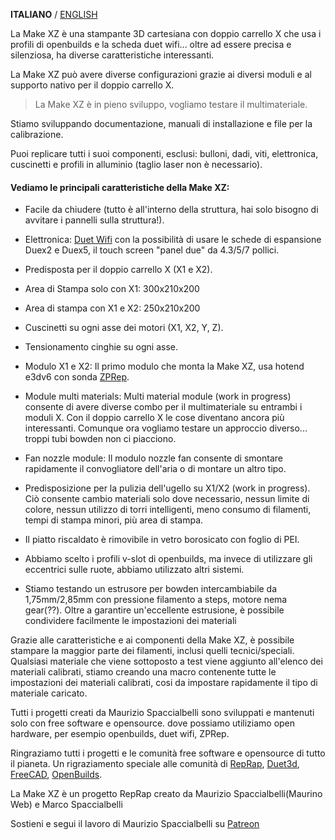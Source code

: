 **ITALIANO** / [ENGLISH](README.md)

La Make XZ è una stampante 3D cartesiana con doppio carrello X che usa i profili di openbuilds e la scheda duet wifi... oltre ad essere precisa e silenziosa, ha diverse caratteristiche interessanti.

La Make XZ può avere diverse configurazioni grazie ai diversi moduli e al supporto nativo per il doppio carrello X.

>La Make XZ è in pieno sviluppo, vogliamo testare il multimateriale.

Stiamo sviluppando documentazione, manuali di installazione e file per la calibrazione.

Puoi replicare tutti i suoi componenti, esclusi: bulloni, dadi, viti, elettronica, cuscinetti e profili in alluminio (taglio laser non è necessario).

#### Vediamo le principali caratteristiche della Make XZ:

- Facile da chiudere (tutto è all'interno della struttura, hai solo bisogno di avvitare i pannelli sulla struttura!).

- Elettronica: [Duet Wifi](https://www.duet3d.com/DuetWifi) con la possibilità di usare le schede di espansione Duex2 e Duex5, il touch screen "panel due" da 4.3/5/7 pollici.

- Predisposta per il doppio carrello X (X1 e X2).

- Area di Stampa solo con X1: 300x210x200
- Area di stampa con X1 e X2: 250x210x200

- Cuscinetti su ogni asse dei motori (X1, X2, Y, Z).

- Tensionamento cinghie su ogni asse.

- Modulo X1 e X2: Il primo modulo che monta la Make XZ, usa hotend e3dv6 con sonda [ZPRep](https://github.com/mauriziospaccialbelli/ZPRep/blob/master/README(IT).md).

- Module multi materials: Multi material module (work in progress) consente di avere diverse combo per il multimateriale su entrambi i moduli X. Con il doppio carrello X le cose diventano ancora più interessanti. Comunque ora vogliamo testare un approccio diverso... troppi tubi bowden non ci piacciono.

- Fan nozzle module: Il modulo nozzle fan consente di smontare rapidamente il convogliatore dell'aria o di montare un altro tipo.

- Predisposizione per la pulizia dell'ugello su X1/X2 (work in progress). Ciò consente cambio materiali solo dove necessario, nessun limite di colore, nessun utilizzo di torri intelligenti, meno consumo di filamenti, tempi di stampa minori, più area di stampa.

- Il piatto riscaldato è rimovibile in vetro borosicato con foglio di PEI.

- Abbiamo scelto i profili v-slot di openbuilds, ma invece di utilizzare gli eccentrici sulle ruote, abbiamo utilizzato altri sistemi.

- Stiamo testando un estrusore per bowden intercambiabile da 1,75mm/2,85mm con pressione filamento a steps, motore nema gear(??). Oltre a garantire un'eccellente estrusione, è possibile condividere facilmente le impostazioni dei materiali

Grazie alle caratteristiche e ai componenti della Make XZ, è possibile stampare la maggior parte dei filamenti, inclusi quelli tecnici/speciali. Qualsiasi materiale che viene sottoposto a test viene aggiunto all'elenco dei materiali calibrati, stiamo creando una macro contenente tutte le impostazioni dei materiali calibrati, cosi da impostare rapidamente il tipo di materiale caricato.

Tutti i progetti creati da Maurizio Spaccialbelli sono sviluppati e mantenuti solo con free software e opensource. dove possiamo utiliziamo open hardware, per esempio openbuilds, duet wifi, ZPRep.

Ringraziamo tutti i progetti e le comunità free software e opensource di tutto il pianeta.
Un rigraziamento speciale alle comunità di [RepRap](http://forums.reprap.org/index.php), [Duet3d](https://www.duet3d.com/forum/), [FreeCAD](https://forum.freecadweb.org/), [OpenBuilds](http://openbuilds.org/).

La Make XZ è un progetto RepRap creato da Maurizio Spaccialbelli(Maurino Web) e Marco Spaccialbelli

Sostieni e segui il lavoro di Maurizio Spaccialbelli su [Patreon](https://www.patreon.com/mauriziospaccialbelli)
